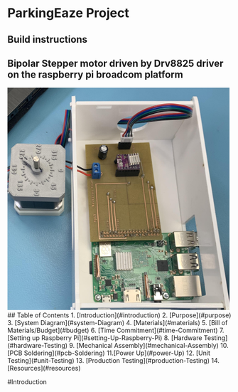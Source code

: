 # ParkingEaze Project
## Build instructions
## Bipolar Stepper motor driven by Drv8825 driver on the raspberry pi broadcom platform
<img src="https://raw.githubusercontent.com/NavkiranKaur/ParkingEaze/master/images/build1img.jpg" width="500" height="500">
## Table of Contents
1. [Introduction](#introduction)
2. [Purpose](#purpose)
3. [System Diagram](#system-Diagram)
4. [Materials](#materials)
5. [Bill of Materials/Budget](#budget)
6. [Time Commitment](#time-Commitment)
7. [Setting up Raspberry Pi](#setting-Up-Raspberry-Pi)
8. [Hardware Testing](#hardware-Testing)
9. [Mechanical Assembly](#mechanical-Assembly)
10. [PCB Soldering](#pcb-Soldering)
11.[Power Up](#power-Up)
12. [Unit Testing](#unit-Testing)
13. [Production Testing](#production-Testing)
14. [Resources](#resources)

#Introduction
